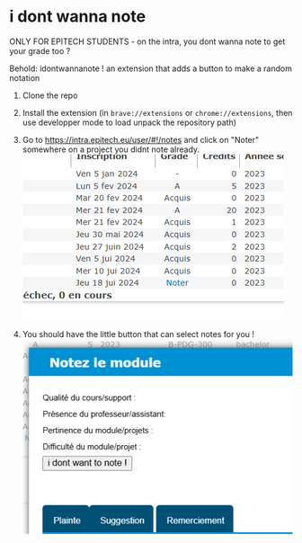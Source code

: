 # i dont wanna note
ONLY FOR EPITECH STUDENTS - on the intra, you dont wanna note to get your grade too ?

Behold: idontwannanote ! an extension that adds a button to make a random notation

1. Clone the repo
2. Install the extension (in `brave://extensions` or `chrome://extensions`, then use developper mode to load unpack the repository path)
3. Go to https://intra.epitech.eu/user/#!/notes and click on "Noter" somewhere on a project you didnt note already.
![look at this](images/noter.png)

4. You should have the little button that can select notes for you !
![look at this 2](images/thebuttonwaaa.png)
